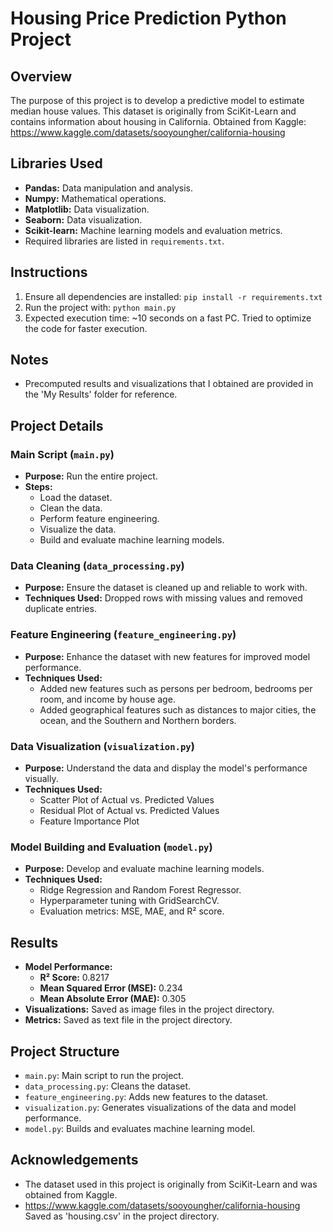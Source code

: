 # Housing Price Prediction Python Project

## Overview
The purpose of this project is to develop a predictive model to estimate median house values.
This dataset is originally from SciKit-Learn and contains information about housing in California.
Obtained from Kaggle:
https://www.kaggle.com/datasets/sooyoungher/california-housing

## Libraries Used
- **Pandas:** Data manipulation and analysis.
- **Numpy:** Mathematical operations.
- **Matplotlib:** Data visualization.
- **Seaborn:** Data visualization.
- **Scikit-learn:** Machine learning models and evaluation metrics.
- Required libraries are listed in `requirements.txt`.

## Instructions
1. Ensure all dependencies are installed: `pip install -r requirements.txt`
2. Run the project with: `python main.py`
3. Expected execution time: ~10 seconds on a fast PC. Tried to optimize the code for faster execution.

## Notes
- Precomputed results and visualizations that I obtained are provided in the 'My Results' folder for reference.

## Project Details

### Main Script (`main.py`)
- **Purpose:** Run the entire project.
- **Steps:**
  - Load the dataset.
  - Clean the data.
  - Perform feature engineering.
  - Visualize the data.
  - Build and evaluate machine learning models.

### Data Cleaning (`data_processing.py`)
- **Purpose:** Ensure the dataset is cleaned up and reliable to work with.
- **Techniques Used:** Dropped rows with missing values and removed duplicate entries.

### Feature Engineering (`feature_engineering.py`)
- **Purpose:** Enhance the dataset with new features for improved model performance.
- **Techniques Used:**
    - Added new features such as persons per bedroom, bedrooms per room, and income by house age.
    - Added geographical features such as distances to major cities, the ocean, and the Southern and Northern borders.

### Data Visualization (`visualization.py`)
- **Purpose:** Understand the data and display the model's performance visually.
- **Techniques Used:**
    - Scatter Plot of Actual vs. Predicted Values
    - Residual Plot of Actual vs. Predicted Values
    - Feature Importance Plot

### Model Building and Evaluation (`model.py`)
- **Purpose:** Develop and evaluate machine learning models.
- **Techniques Used:**
  - Ridge Regression and Random Forest Regressor.
  - Hyperparameter tuning with GridSearchCV.
  - Evaluation metrics: MSE, MAE, and R² score.

## Results
- **Model Performance:**
  - **R² Score:** 0.8217
  - **Mean Squared Error (MSE):** 0.234
  - **Mean Absolute Error (MAE):** 0.305
- **Visualizations:** Saved as image files in the project directory.
- **Metrics:** Saved as text file in the project directory.

## Project Structure
- `main.py`: Main script to run the project.
- `data_processing.py`: Cleans the dataset.
- `feature_engineering.py`: Adds new features to the dataset.
- `visualization.py`: Generates visualizations of the data and model performance.
- `model.py`: Builds and evaluates machine learning model.

## Acknowledgements
- The dataset used in this project is originally from SciKit-Learn and was obtained from Kaggle.
- https://www.kaggle.com/datasets/sooyoungher/california-housing Saved as 'housing.csv' in the project directory.
